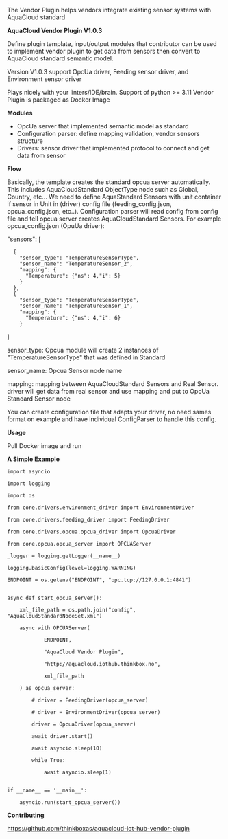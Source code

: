 The Vendor Plugin helps vendors integrate existing sensor systems with AquaCloud standard

**AquaCloud Vendor Plugin V1.0.3** 

Define plugin template, input/output modules that contributor can be used to implement vendor plugin to get data from
sensors then convert to AquaCloud standard semantic model.

Version V1.0.3 support OpcUa driver, Feeding sensor driver, and Environment sensor driver

Plays nicely with your linters/IDE/brain.
Support of python >= 3.11
Vendor Plugin is packaged as Docker Image

**Modules**

+ OpcUa server that implemented semantic model as standard
+ Configuration parser: define mapping validation, vendor sensors structure
+ Drivers: sensor driver that implemented protocol to connect and get data from sensor

**Flow**

 Basically, the template creates the standard opcua server automatically. This includes AquaCloudStandard ObjectType node such as Global, Country, etc...
 We need to define AquaStandard Sensors with unit container if sensor in Unit in (driver) config file (feeding_config.json, opcua_config.json, etc..).
 Configuration parser will read config from config file and tell opcua server creates AquaCloudStandard Sensors.
 For example opcua_config.json (OpuUa driver):

 "sensors": [

      {
        "sensor_type": "TemperatureSensorType",
        "sensor_name": "TemperatureSensor_2",
        "mapping": {
          "Temperature": {"ns": 4,"i": 5}
        }
      },
      {
        "sensor_type": "TemperatureSensorType",
        "sensor_name": "TemperatureSensor_1",
        "mapping": {
          "Temperature": {"ns": 4,"i": 6}
        }

 ]
 
 sensor_type: Opcua module will create 2 instances of "TemperatureSensorType" that was defined in Standard 
 
 sensor_name: Opcua Sensor node name
 
 mapping: mapping between AquaCloudStandard Sensors and Real Sensor. driver will get data from real sensor and use mapping and put to OpcUa Standard Sensor node

 You can create configuration file that adapts your driver, no need sames format on example and have individual ConfigParser to handle this config.

**Usage**

Pull Docker image and run

**A Simple Example**

    import asyncio

    import logging

    import os

    from core.drivers.environment_driver import EnvironmentDriver

    from core.drivers.feeding_driver import FeedingDriver

    from core.drivers.opcua.opcua_driver import OpcuaDriver

    from core.opcua.opcua_server import OPCUAServer

    _logger = logging.getLogger(__name__)

    logging.basicConfig(level=logging.WARNING)

    ENDPOINT = os.getenv("ENDPOINT", "opc.tcp://127.0.0.1:4841")


    async def start_opcua_server():

        xml_file_path = os.path.join("config", "AquaCloudStandardNodeSet.xml")
    
        async with OPCUAServer(
    
                ENDPOINT,
            
                "AquaCloud Vendor Plugin",
            
                "http://aquacloud.iothub.thinkbox.no",
            
                xml_file_path
            
        ) as opcua_server:
    
            # driver = FeedingDriver(opcua_server)
        
            # driver = EnvironmentDriver(opcua_server)
        
            driver = OpcuaDriver(opcua_server)
        
            await driver.start()
        
            await asyncio.sleep(10)
        
            while True:
        
                await asyncio.sleep(1)


    if __name__ == '__main__':

        asyncio.run(start_opcua_server())

**Contributing**

https://github.com/thinkboxas/aquacloud-iot-hub-vendor-plugin
